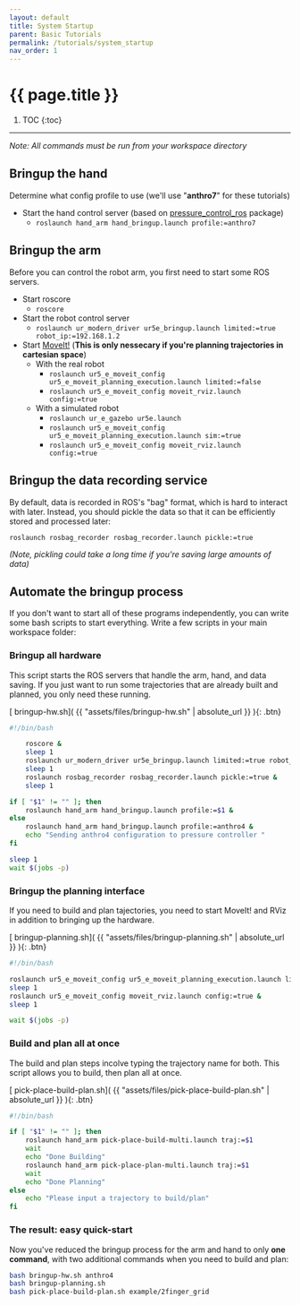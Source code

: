 ```yaml
---
layout: default
title: System Startup
parent: Basic Tutorials
permalink: /tutorials/system_startup
nav_order: 1
---
```


# {{ page.title }}

1. TOC
{:toc}

---

_Note: All commands must be run from your workspace directory_

## Bringup the hand
Determine what config profile to use (we'll use "**anthro7**" for these tutorials)

- Start the hand control server (based on [pressure_control_ros](https://github.com/cbteeple/pressure_control_cbt) package)
    - `roslaunch hand_arm hand_bringup.launch profile:=anthro7`



## Bringup the arm
Before you can control the robot arm, you first need to start some ROS servers.

- Start roscore
    - `roscore`
- Start the robot control server
    - `roslaunch ur_modern_driver ur5e_bringup.launch limited:=true robot_ip:=192.168.1.2`
- Start [MoveIt!](http://docs.ros.org/kinetic/api/moveit_tutorials/html/index.html) (**This is only nessecary if you're planning trajectories in cartesian space**)
    - With the real robot
        - `roslaunch ur5_e_moveit_config ur5_e_moveit_planning_execution.launch limited:=false`
        - `roslaunch ur5_e_moveit_config moveit_rviz.launch config:=true `
    - With a simulated robot
        - `roslaunch ur_e_gazebo ur5e.launch`
        - `roslaunch ur5_e_moveit_config ur5_e_moveit_planning_execution.launch sim:=true`
        - `roslaunch ur5_e_moveit_config moveit_rviz.launch config:=true`


## Bringup the data recording service
By default, data is recorded in ROS's "bag" format, which is hard to interact with later. Instead, you should pickle the data so that it can be efficiently stored and processed later:

`roslaunch rosbag_recorder rosbag_recorder.launch pickle:=true`

_(Note, pickling could take a long time if you're saving large amounts of data)_




## Automate the bringup process
If you don't want to start all of these programs independently, you can write some bash scripts to start everything. Write a few scripts in your main workspace folder:

### Bringup all hardware
This script starts the ROS servers that handle the arm, hand, and data saving. If you just want to run some trajectories that are already built and planned, you only need these running.

[<i class="fas fa-file-alt"></i> bringup-hw.sh]( {{ "assets/files/bringup-hw.sh" | absolute_url }} ){: .btn}


```bash
#!/bin/bash

    roscore &
	sleep 1
	roslaunch ur_modern_driver ur5e_bringup.launch limited:=true robot_ip:=192.168.1.2 &
	sleep 1
	roslaunch rosbag_recorder rosbag_recorder.launch pickle:=true &
	sleep 1

if [ "$1" != "" ]; then
	roslaunch hand_arm hand_bringup.launch profile:=$1 &
else
    roslaunch hand_arm hand_bringup.launch profile:=anthro4 &
    echo "Sending anthro4 configuration to pressure controller "
fi

sleep 1
wait $(jobs -p)
```

### Bringup the planning interface
If you need to build and plan tajectories, you need to start MoveIt! and RViz in addition to bringing up the hardware.

[<i class="fas fa-file-alt"></i> bringup-planning.sh]( {{ "assets/files/bringup-planning.sh" | absolute_url }} ){: .btn}


```bash
#!/bin/bash

roslaunch ur5_e_moveit_config ur5_e_moveit_planning_execution.launch limited:=false &
sleep 1
roslaunch ur5_e_moveit_config moveit_rviz.launch config:=true &
sleep 1

wait $(jobs -p)
```




### Build and plan all at once
The build and plan steps incolve typing the trajectory name for both. This script allows you to build, then plan all at once.

[<i class="fas fa-file-alt"></i> pick-place-build-plan.sh]( {{ "assets/files/pick-place-build-plan.sh" | absolute_url }} ){: .btn}


```bash
#!/bin/bash

if [ "$1" != "" ]; then
	roslaunch hand_arm pick-place-build-multi.launch traj:=$1
	wait
	echo "Done Building"
	roslaunch hand_arm pick-place-plan-multi.launch traj:=$1
	wait
	echo "Done Planning"
else
    echo "Please input a trajectory to build/plan"
fi
```

### The result: easy quick-start
Now you've reduced the bringup process for the arm and hand to only **one command**, with two additional commands when you need to build and plan:

```bash
bash bringup-hw.sh anthro4
bash bringup-planning.sh
bash pick-place-build-plan.sh example/2finger_grid
```



